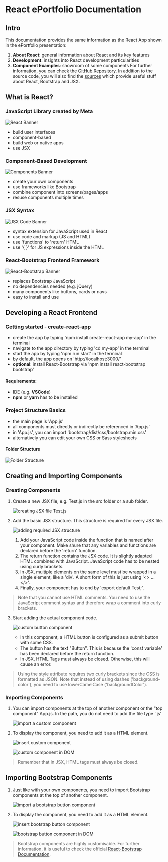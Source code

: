 # React ePortfolio Documentation

## Intro
This documentation provides the same information as the React App shown in the ePortfolio presentation:
1. **About React**: general information about React and its key features
2. **Development**: insights into React development particularities
3. **Component Examples**: showroom of some components
For further information, you can check the [GitHub Repository](https://github.com/EhrlerL/se-testapp). In addition to the source code, you will also find the [sources](https://github.com/EhrlerL/se-testapp/blob/master/sources/sources.md) which provide useful stuff about React, Bootstrap and JSX.

## What is React?
### JavaScript Library created by Meta
![React Banner](../src/images/React%20Banner.png)
- build user interfaces
- component-based
- build web or native apps
- use JSX

### Component-Based Development
![Components Banner](../src/images/Components.png)
- create your own components
- use frameworks like Bootstrap
- combine component into screens/pages/apps
- resuse components multiple times

### JSX Syntax
![JSX Code Banner](../src/images/JSX-Code.png)
- syntax extension for JavaScript used in React
- use code and markup (JS and HTML)
- use 'functions' to 'return' HTML
- use '{ }' for JS expressions inside the HTML

### React-Bootstrap Frontend Framework
![React-Bootstrap Banner](../src/images/React-Bootstrap%20Banner.png)
- replaces Bootstrap JavaScript
- no dependencies needed (e.g. jQuery)
- many components like buttons, cards or navs
- easy to install and use

## Developing a React Frontend
### Getting started - create-react-app
- create the app by typing 'npm install create-react-app my-app' in the terminal
- navigate to the app directory by typing 'cd my-app' in the terminal
- start the app by typing 'npm run start' in the terminal
- by default, the app opens on 'http://localhost:3000/'
- **optional**: install React-Bootstrap via 'npm install react-bootstrap bootstrap'

#### Requirements:
- IDE (e.g. **VSCode**)
- **npm** or **yarn** has to be installed

### Project Structure Basics
- the main page is 'App.js'
- all components must directly or indirectly be referenced in 'App.js'
- in 'App.js', you can import 'bootstrap/dist/css/bootstrap.min.css'
- alternatively you can edit your own CSS or Sass stylesheets

#### Folder Structure
![Folder Structure](../src/images/folder-structure.png)

## Creating and Importing Components
### Creating Components
1. Create a new JSX file, e.g. Test.js in the src folder or a sub folder.

   ![creating JSX file Test.js](../src/images/screenshot-create-component1.png)
2. Add the basic JSX structure. This structure is required for every JSX file. 

   ![adding required JSX structure](../src/images/screenshot-create-component2.png)
   1. Add your JavaScript code inside the function that is named after your component. Make shure that any variables and functions are declared before the 'return' function.
   2. The return function contains the JSX code. It is slightly adapted HTML combined with JavaScript. JavaScript code has to be nested using curly brackets.
   3. In JSX, multiple elements on the same level must be wrapped in a single element, like a 'div'. A short form of this is just using '<> ... </>'.
   4. Finally, your component has to end by 'export default Test;'.
> Note that you cannot use HTML comments. You need to use the JavaScript comment syntax and therefore wrap a comment into curly brackets.
3. Start adding the actual component code. 

   ![custom button component](../src/images/screenshot-create-component3.png)
   - In this component, a HTML button is configured as a submit button with some CSS.
   - The button has the text "Button". This is because the 'const variable' has been declared before the return function.
   - In JSX, HTML Tags must always be closed. Otherwise, this will cause an error.
> Using the style attribute requires two curly brackets since the CSS is formatted as JSON. Note that instead of using dashes ('background-color'), you need to use lowerCamelCase ('backgroundColor').

### Importing Components
1. You can import components at the top of another component or the "top component" App.js. In the path, you do not need to add the file type '.js'

   ![import a custom component](../src/images/screenshot-import-component1.png)
2. To display the component, you need to add it as a HTML element.

   ![insert custom component](../src/images/screenshot-import-component2.png)

   ![custom component in DOM](../src/images/screenshot-import-component3.png)
> Remember that in JSX, HTML tags must always be closed.

## Importing Bootstrap Components
1. Just like with your own components, you need to import Bootstrap components at the top of another component.

   ![import a bootstrap button component](../src/images/screenshot-import-bscomponent1.png)
2. To display the component, you need to add it as a HTML element.

   ![insert bootstrap button component](../src/images/screenshot-import-bscomponent2.png)
   
   ![bootstrap button component in DOM](../src/images/screenshot-import-bscomponent3.png)
> Bootstrap components are highly customisable. For further information, it is useful to check the official [React-Bootstrap Documentation](https://react-bootstrap.netlify.app/).